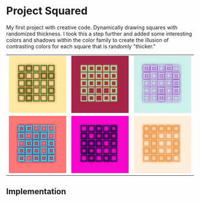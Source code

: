 # Project Squared

My first project with creative code. Dynamically drawing squares with randomized thickness. I took this a step further and added some interesting colors and shadows within the color family to create the illusion of contrasting colors for each square that is randomly "thicker." 

| | | |
|-|-|-|
|![squared-fall](my-sketches/squared-fall.png)|![squared-mario](my-sketches/squared-mario.png)|![squared-OG](my-sketches/squared.png)|
|![squared-retro](my-sketches/squared-retro.png)|![squared-pink](my-sketches/squared-pink-is-the-new-black.png)|![squared-fall-leaves](my-sketches/squared-fall-leaves.png)

## Implementation
